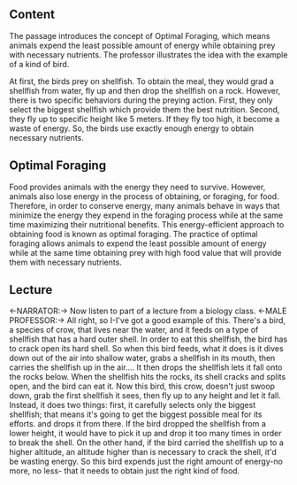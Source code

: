 ## Content
The passage introduces the concept of Optimal Foraging, which means animals expend the least possible amount of energy while obtaining prey with necessary nutrients. The professor illustrates the idea with the example of a kind of bird.

At first, the birds prey on shellfish. To obtain the meal, they would grad a shellfish from water, fly up and then drop the shellfish on a rock. However, there is two specific behaviors during the preying action. First, they only select the biggest shellfish which provide them the best nutrition. Second, they fly up to specific height like 5 meters. If they fly too high, it become a waste of energy. So, the birds use exactly enough energy to obtain necessary nutrients.

## Optimal Foraging
Food provides animals with the energy they need to survive. However, animals also lose energy in the process of obtaining, or foraging, for food. Therefore, in order to conserve energy, many animals behave in ways that minimize the energy they expend in the foraging process while at the same time maximizing their nutritional benefits. This energy-efficient approach to obtaining food is known as optimal foraging. The practice of optimal foraging allows animals to expend the least possible amount of energy while at the same time obtaining prey with high food value that will provide them with necessary nutrients.

## Lecture 
<-NARRATOR:-> Now listen to part of a lecture from a biology class.
<-MALE PROFESSOR:-> All right, so I-I've got a good example of this.
There's a bird, a species of crow, that lives near the water,
and it feeds on a type of shellfish that has a hard outer shell.
In order to eat this shellfish,
the bird has to crack open its hard shell.
So when this bird feeds,
what it does is it dives down out of the air into shallow water,
grabs a shellfish in its mouth, then carries the shellfish up in the air....
It then drops the shellfish
lets it fall onto the rocks below.
When the shellfish hits the rocks, its shell cracks and splits open,
and the bird can eat it.
Now this bird, this crow, doesn't just swoop down, grab the first shellfish it sees, then fly up to any height and let it fall.
Instead, it does two things:
first, it carefully selects only the biggest shellfish;
that means it's going to get the biggest possible meal for its efforts. and drops it from there.
If the bird dropped the shellfish from a lower height,
it would have to pick it up and drop it too many times in order to break the shell.
On the other hand, if the bird carried the shellfish up to a higher altitude,
an altitude higher than is necessary to crack the shell,
it'd be wasting energy.
So this bird expends just the right amount of energy-no more, no less-
that it needs to obtain just the right kind of food.